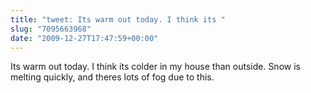 ```yaml
---
title: "tweet: Its warm out today. I think its "
slug: "7095663968"
date: "2009-12-27T17:47:59+00:00"
---
```

Its warm out today. I think its colder in my house than outside. Snow is melting quickly, and theres lots of fog due to this.